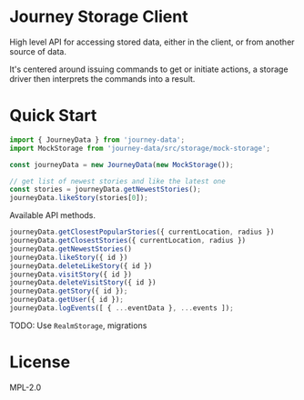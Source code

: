 # Journey Storage Client

High level API for accessing stored data, either in the client, or from another
source of data.

It's centered around issuing commands to get or initiate actions, a storage
driver then interprets the commands into a result.

# Quick Start

```js
import { JourneyData } from 'journey-data';
import MockStorage from 'journey-data/src/storage/mock-storage';

const journeyData = new JourneyData(new MockStorage());

// get list of newest stories and like the latest one
const stories = journeyData.getNewestStories();
journeyData.likeStory(stories[0]);
```

Available API methods.

```js
journeyData.getClosestPopularStories({ currentLocation, radius })
journeyData.getClosestStories({ currentLocation, radius })
journeyData.getNewestStories()
journeyData.likeStory({ id })
journeyData.deleteLikeStory({ id })
journeyData.visitStory({ id })
journeyData.deleteVisitStory({ id })
journeyData.getStory({ id });
journeyData.getUser({ id });
journeyData.logEvents([ { ...eventData }, ...events ]);
```

TODO: Use `RealmStorage`, migrations

# License

MPL-2.0

